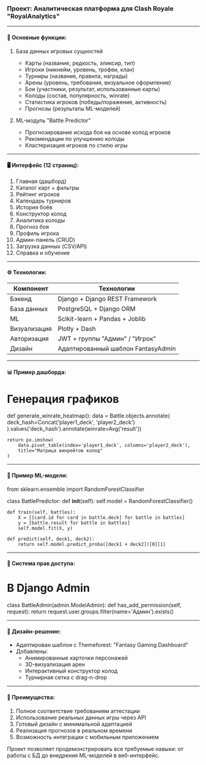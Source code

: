### Проект: Аналитическая платформа для Clash Royale "RoyalAnalytics"

---

#### 🎯 Основные функции:
1. База данных игровых сущностей  
   - Карты (название, редкость, эликсир, тип)
   - Игроки (никнейм, уровень, трофеи, клан)
   - Турниры (название, правила, награды)
   - Арены (уровень, требования, визуальное оформление)
   - Бои (участники, результат, использованные карты)
   - Колоды (состав, популярность, winrate)
   - Статистика игроков (победы/поражения, активность)
   - Прогнозы (результаты ML-моделей)

2. ML-модуль "Battle Predictor"  
   - Прогнозирование исхода боя на основе колод игроков
   - Рекомендации по улучшению колоды
   - Кластеризация игроков по стилю игры

---

#### 🖥 Интерфейс (12 страниц):
1. Главная (дашборд)
2. Каталог карт + фильтры
3. Рейтинг игроков
4. Календарь турниров
5. История боёв
6. Конструктор колод
7. Аналитика колоды
8. Прогноз боя
9. Профиль игрока
10. Админ-панель (CRUD)
11. Загрузка данных (CSV/API)
12. Справка и обучение

---

#### ⚙️ Технологии:
| Компонент       | Технологии                          |
|-----------------|-------------------------------------|
| Бэкенд          | Django + Django REST Framework      |
| База данных     | PostgreSQL + Django ORM             |
| ML              | Scikit-learn + Pandas + Joblib      |
| Визуализация    | Plotly + Dash                       |
| Авторизация     | JWT + группы "Админ" / "Игрок"      |
| Дизайн          | Адаптированный шаблон FantasyAdmin  |

---

#### 📊 Пример дашборда:
# Генерация графиков
def generate_winrate_heatmap():
    data = Battle.objects.annotate(
        deck_hash=Concat('player1_deck', 'player2_deck')
    ).values('deck_hash').annotate(winrate=Avg('result'))
    
    return px.imshow(
        data.pivot_table(index='player1_deck', columns='player2_deck'),
        title="Матрица винрейтов колод"
    )

---

#### 🤖 Пример ML-модели:
from sklearn.ensemble import RandomForestClassifier

class BattlePredictor:
    def __init__(self):
        self.model = RandomForestClassifier()
        
    def train(self, battles):
        X = [[card.id for card in battle.deck] for battle in battles]
        y = [battle.result for battle in battles]
        self.model.fit(X, y)
        
    def predict(self, deck1, deck2):
        return self.model.predict_proba([deck1 + deck2])[0][1]

---

#### 🔑 Система прав доступа:
# В Django Admin
class BattleAdmin(admin.ModelAdmin):
    def has_add_permission(self, request):
        return request.user.groups.filter(name='Админ').exists()

---

#### 🎨 Дизайн-решение:
- Адаптирован шаблон с Themeforest: "Fantasy Gaming Dashboard"
- Добавлены:
  - Анимированные карточки персонажей
  - 3D-визуализация арен
  - Интерактивный конструктор колод
  - Турнирная сетка с drag-n-drop

---

#### 📌 Преимущества:
1. Полное соответствие требованиям аттестации
2. Использование реальных данных игры через API
3. Готовый дизайн с минимальной адаптацией
4. Реализация прогнозов в реальном времени
5. Возможность интеграции с мобильным приложением

Проект позволяет продемонстрировать все требуемые навыки: от работы с БД до внедрения ML-моделей в веб-интерфейс.
